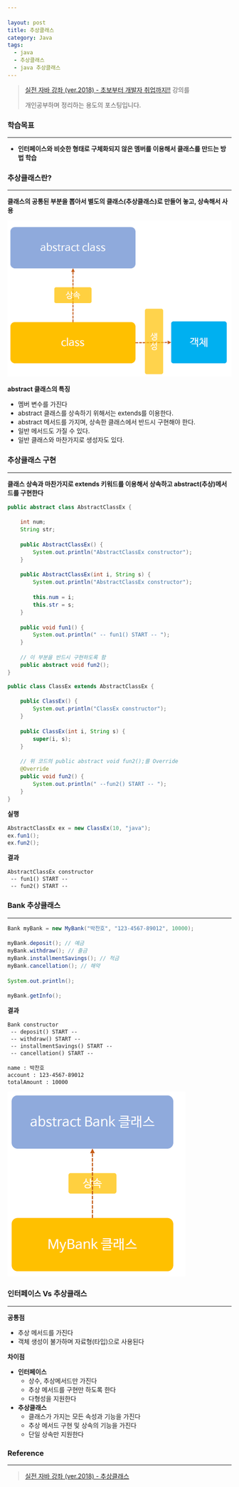 ```yaml
---

layout: post
title: 추상클래스
category: Java
tags:
  - java
  - 추상클래스
  - java 추상클래스
---
```




> [실전 자바 강좌 (ver.2018) - 초보부터 개발자 취업까지!!](https://www.inflearn.com/course/%EC%8B%A4%EC%A0%84-%EC%9E%90%EB%B0%94_java-renew/) 강의를
>
> 개인공부하며 정리하는 용도의 포스팅입니다.



### 학습목표

---

- **인터페이스와 비슷한 형태로 구체화되지 않은 멤버를 이용해서 클래스를 만드는 방법 학습**



### 추상클래스란?

---

**클래스의 공통된 부분을 뽑아서 별도의 클래스(추상클래스)로 만들어 놓고, 상속해서 사용**



![abstract1](/assets/Java/abstract1.png)



**abstract 클래스의 특징**

- 멤버 변수를 가진다
- abstract 클래스를 상속하기 위해서는 extends를 이용한다.
- abstract 메서드를 가지며, 상속한 클래스에서 반드시 구현해야 한다.
- 일반 메서드도 가질 수 있다.
- 일반 클래스와 마찬가지로 생성자도 있다.





### 추상클래스 구현

---

**클래스 상속과 마찬가지로 extends 키워드를 이용해서 상속하고 abstract(추상)메서드를 구현한다**



```java
public abstract class AbstractClassEx {
    
    int num;
    String str;
    
    public AbstractClassEx() {
        System.out.println("AbstractClassEx constructor");
    }
    
    public AbstractClassEx(int i, String s) {
        System.out.println("AbstractClassEx constructor");
        
        this.num = i;
        this.str = s;
    }
    
    public void fun1() {
        System.out.println(" -- fun1() START -- ");
    }
    
    // 이 부분을 반드시 구현하도록 함
    public abstract void fun2();
}
```



```java
public class ClassEx extends AbstractClassEx {
    
    public ClassEx() {
        System.out.println("ClassEx constructor");
    }
    
    public ClassEx(int i, String s) {
        super(i, s);
    }
    
    // 위 코드의 public abstract void fun2();를 Override
    @Override
    public void fun2() {
        System.out.println(" --fun2() START -- ");
    }
}
```



**실행**

```java
AbstractClassEx ex = new ClassEx(10, "java");
ex.fun1();
ex.fun2();
```



**결과**

```
AbstractClassEx constructor
 -- fun1() START --
 -- fun2() START --
```





### Bank 추상클래스

---



```java
Bank myBank = new MyBank("박찬호", "123-4567-89012", 10000);

myBank.deposit(); // 예금
myBank.withdraw(); // 출금
myBank.installmentSavings(); // 적금
myBank.cancellation(); // 해약

System.out.println();

myBank.getInfo();
```



**결과**

```
Bank constructor
 -- deposit() START --
 -- withdraw() START --
 -- installmentSavings() START --
 -- cancellation() START --
 
name : 박찬호
account : 123-4567-89012
totalAmount : 10000
```



![abstract2](/assets/Java/abstract2.png)



### 인터페이스 Vs 추상클래스

---

**공통점**

- 추상 메서드를 가진다
- 객체 생성이 불가하며 자료형(타입)으로 사용된다



**차이점**

- **인터페이스**
  - 상수, 추상메서드만 가진다
  - 추상 메서드를 구현만 하도록 한다
  - 다형성을 지원한다
- **추상클래스**
  - 클래스가 가지는 모든 속성과 기능을 가진다
  - 추상 메서드 구현 및 상속의 기능을 가진다
  - 단일 상속만 지원한다



### Reference

---

> [실전 자바 강좌 (ver.2018) - 추상클래스](https://www.inflearn.com/course/%EC%8B%A4%EC%A0%84-%EC%9E%90%EB%B0%94_java-renew/%EC%B6%94%EC%83%81%ED%81%B4%EB%9E%98%EC%8A%A4/)

